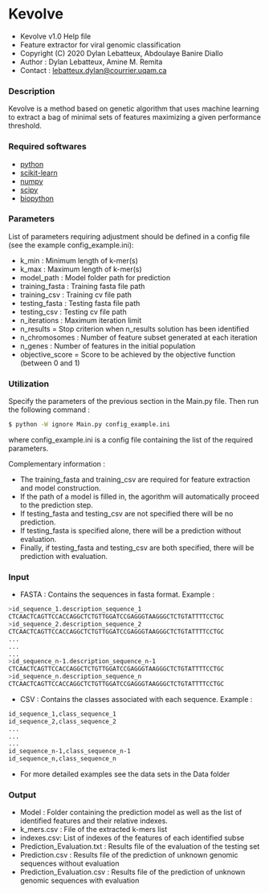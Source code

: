 # Kevolve
* Kevolve v1.0 Help file																		  
* Feature extractor for viral genomic classification                               
* Copyright (C) 2020  Dylan Lebatteux, Abdoulaye Banire Diallo    
* Author : Dylan Lebatteux, Amine M. Remita													  
* Contact : lebatteux.dylan@courrier.uqam.ca

### Description
 Kevolve is a method based on genetic algorithm that uses machine learning to extract a bag of minimal sets of features maximizing a given performance threshold.

### Required softwares
* [python](https://www.python.org/downloads/) 
* [scikit-learn](https://scikit-learn.org/stable/install.html) 
* [numpy](https://numpy.org/install/)
* [scipy](https://www.scipy.org/install.html)                        
* [biopython](https://biopython.org/wiki/Download)    

### Parameters
List of parameters requiring adjustment should be defined in a config file (see the example config_example.ini):
* k_min : Minimum length of k-mer(s)
* k_max : Maximum length of k-mer(s)
* model_path : Model folder path for prediction
* training_fasta : Training fasta file path
* training_csv : Training cv file path
* testing_fasta : Testing fasta file path
* testing_csv : Testing cv file path
* n_iterations : Maximum iteration limit
* n_results = Stop criterion when n_results solution has been identified
* n_chromosomes : Number of feature subset generated at each iteration 
* n_genes : Number of features in the initial population
* objective_score = Score to be achieved by the objective function (between 0 and 1) 

### Utilization
Specify the parameters of the previous section in the Main.py file.
Then run the following command :
```sh
$ python -W ignore Main.py config_example.ini

```
where config_example.ini is a config file containing the list of the required parameters.

Complementary information : 
- The training_fasta and training_csv are required for feature extraction and model construction.
- If the path of a model is filled in, the agorithm will automatically proceed to the prediction step.
- If testing_fasta and testing_csv are not specified there will be no prediction.
- If testing_fasta is specified alone, there will be a prediction without evaluation.
- Finally, if testing_fasta and testing_csv are both specified, there will be prediction with evaluation.

### Input
* FASTA : Contains the sequences in fasta format. Example : 
```sh
>id_sequence_1.description_sequence_1 
CTCAACTCAGTTCCACCAGGCTCTGTTGGATCCGAGGGTAAGGGCTCTGTATTTTCCTGC 
>id_sequence_2.description_sequence_2						
CTCAACTCAGTTCCACCAGGCTCTGTTGGATCCGAGGGTAAGGGCTCTGTATTTTCCTGC
...
...
...
>id_sequence_n-1.description_sequence_n-1												 
CTCAACTCAGTTCCACCAGGCTCTGTTGGATCCGAGGGTAAGGGCTCTGTATTTTCCTGC 
>id_sequence_n.description_sequence_n															 
CTCAACTCAGTTCCACCAGGCTCTGTTGGATCCGAGGGTAAGGGCTCTGTATTTTCCTGC 
```

* CSV :  Contains the classes associated with each sequence. Example :
```sh
id_sequence_1,class_sequence_1																 
id_sequence_2,class_sequence_2																		 
...																		 
...																			 
...	
id_sequence_n-1,class_sequence_n-1																 
id_sequence_n,class_sequence_n	
```

* For more detailed examples see the data sets in the Data folder   

### Output
* Model : Folder containing the prediction model as well as the list of identified features and their relative indexes.                                         
* k_mers.csv : File of the extracted k-mers list   
* indexes.csv: List of indexes of the features of each identified subse
* Prediction_Evaluation.txt : Results file of the evaluation of the testing set 
* Prediction.csv : Results file of the prediction of unknown genomic sequences without evaluation        
* Prediction_Evaluation.csv : Results file of the prediction of unknown genomic sequences with evaluation 
                                             

